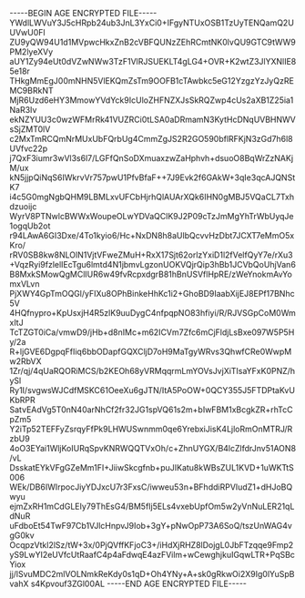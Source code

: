 -----BEGIN AGE ENCRYPTED FILE-----
YWdlLWVuY3J5cHRpb24ub3JnL3YxCi0+IFgyNTUxOSB1TzUyTENQamQ2UUVwU0Fl
ZU9yQW94U1d1MVpwcHkxZnB2cVBFQUNzZEhRCmtNK0lvQU9GTC9tWW9PM2lyeXVy
aUY1Zy94eUt0dVZwNWw3TzF1VlRJSUEKLT4gLG4+OVR+K2wtZ3JlYXNlIE85e18r
THkgMmEgJ00mNHN5VlEKQmZsTm9OOFB1cTAwbkc5eG12YzgzYzJyQzREMC9BRkNT
MjR6Uzd6eHY3MmowYVdYck9IcUloZHFNZXJsSkRQZwp4cUs2aXB1Z25ia1NaR3Iv
ekNZYUU3c0wzWFMrRk41VUZRCi0tLSA0aDRmamN3KytHcDNqUVBHNWVsSjZMT0lV
c2MxTmRCQmNrMUxUbFQrbUg4CmmZgJS2R2GO590bflRFKjN3zGd7h6l8UVfvc22p
j7QxF3iumr3wVl3s6l7/LGFfQnSoDXmuaxzwZaHphvh+dsuoO8BqWrZzNAKjM/ux
kN5jjpQiNqS6IWkrvVr757pwU1PfvBfaF++7J9Evk2f6GAkW+3qIe3qcAJQNStK7
i4c5G0mgNgbQHM9LBMLxvUFCbHjrhQlAUArXQk6IHN0gMBJ5VQaCL7Txhdzuoijc
WyrV8PTNwlcBWWxWoupeOLwYDVaQClK9J2P09cTzJmMgYhTrWbUyqJe1ogqUb2ot
r94LAwA6GI3Dxe/4To1kyio6/Hc+NxDN8h8aUlbQcvvHzDbt7JCXT7eMmO5xKro/
rRV0SB8kw8NLOlN1VjtVFweZMuH+RxX17Sjt62orlzYxiD1l2fVelfQyY7e/rXu3
+VqzRyi9fzlelIEcTgu6lmtd4N1jbmvLgzonUOKVQjrQip3hBb1JCVbQoUhjVan6
B8MxkSMowQgMClIUR6w49fvRcpxdgrB81hBnUSVflHpRE/zWeYnokmAvYomxVLvn
PjXWY4GpTmOQGl/yFIXu8OPhBinkeHhKc1i2+GhoBD9IaabXijEJ8EPf17BNhc5V
4HQfnypro+KpUsxjH4R5zlK9uuDygC4nfpqpNO83hfiyi/R/RJVSGpCoM0WmxItJ
TcTZGT0iCa/vmwD9/jHb+d8nIMc+m62ICVm7Zfc6mCjFldjLsBxe097W5P5Hy/2a
R+ljGVE6DgpqFfIiq6bbODapfGQXCljD7oH9MaTgyWRvs3QhwfCRe0WwpMw2RbVX
1Zr/qj/4qUaRQORiMCS/b2KEOh68yVRMqqrmLmYOVsJvjXiTIsaYFxK0PNZ/hySl
Ry1I/svgwsWJCdfMSKC61OeeXu6gJTN/ItA5PoOW+0QCY355J5FTDPtaKvUKbRPR
SatvEAdVg5T0nN40arNhCf2fr32JG1spVQ61s2m+bIwFBM1xBcgkZR+rhTcCpZm5
Y2iTp52TEFFyZsrqyFfPk9LHWUSwnmm0qe6YrebxiJisK4LjloRmOnMTRJ/RzbU9
4oO3EYai1WljKoIURqSpvKNRWQQTVxOh/c+ZhnUYGX/B4lcZlfdrJnv51AON8/vL
DsskatEYkVFgGZeMm1FI+JiiwSkcgfnb+puJIKatu8kWBsZUL1KVD+1uWKTtS006
WEk/DB6IWIrpocJiyYDJxcU7r3FxsC/iwweu53n+BFhddiRPVIudZ1+dHJoBQwyu
ejmZxRH1mCdGLEIy79ThEsG4/BM5fIj5ELs4vxebUpfOm5w2yVnNuLER21qLdNuR
uFdboEt54TwF97Cb1VJlcHnpvJ9Iob+3gY+pNwOpP73A6SoQ/tszUnWAG4vgG0kv
OcqpzVtkl2lSz/tW+3x/0PjQVffKFjoC3+/iHdXjRHZ8lDojgL0JbFTzqqe9Fmp2
yS9LwYI2eUVfcUtRaafC4p4aFdwqE4azFVilm+wCewghjkuIGqwLTR+PqSBcYiox
jj/lSvuMDC2mlVOLNmkReKdy0s1qD+Oh4YNy+A+sk0gRkwOi2X9Ig0lYuSpBvahX
s4Kpvouf3ZGl00AL
-----END AGE ENCRYPTED FILE-----
